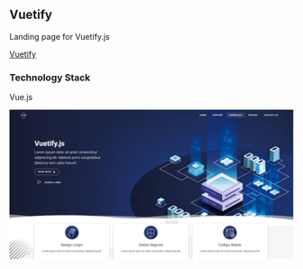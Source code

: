 ## Vuetify

Landing page for Vuetify.js

<a href='https://vuetify-js.netlify.app/' target='_blank'>Vuetify</a>

### Technology Stack

Vue.js

<img src='./src/assets/img/capture.jpg' />
